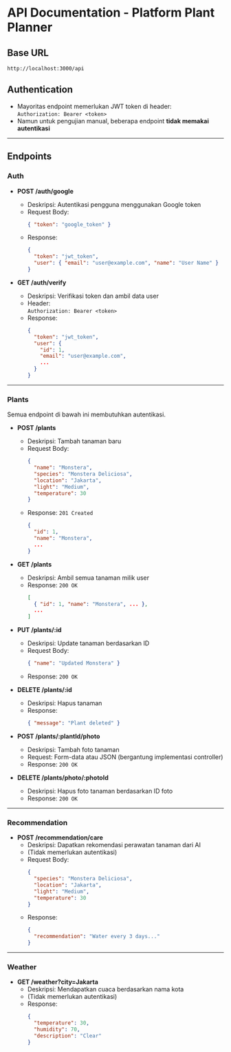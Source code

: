 # API Documentation - Platform Plant Planner

## Base URL

`http://localhost:3000/api`

## Authentication

- Mayoritas endpoint memerlukan JWT token di header:  
  `Authorization: Bearer <token>`
- Namun untuk pengujian manual, beberapa endpoint **tidak memakai autentikasi**

---

## Endpoints

### Auth

- **POST /auth/google**

  - Deskripsi: Autentikasi pengguna menggunakan Google token
  - Request Body:
    ```json
    { "token": "google_token" }
    ```
  - Response:
    ```json
    {
      "token": "jwt_token",
      "user": { "email": "user@example.com", "name": "User Name" }
    }
    ```

- **GET /auth/verify**
  - Deskripsi: Verifikasi token dan ambil data user
  - Header:  
    `Authorization: Bearer <token>`
  - Response:
    ```json
    {
      "token": "jwt_token",
      "user": {
        "id": 1,
        "email": "user@example.com",
        ...
      }
    }
    ```

---

### Plants

Semua endpoint di bawah ini membutuhkan autentikasi.

- **POST /plants**

  - Deskripsi: Tambah tanaman baru
  - Request Body:
    ```json
    {
      "name": "Monstera",
      "species": "Monstera Deliciosa",
      "location": "Jakarta",
      "light": "Medium",
      "temperature": 30
    }
    ```
  - Response: `201 Created`
    ```json
    {
      "id": 1,
      "name": "Monstera",
      ...
    }
    ```

- **GET /plants**

  - Deskripsi: Ambil semua tanaman milik user
  - Response: `200 OK`
    ```json
    [
      { "id": 1, "name": "Monstera", ... },
      ...
    ]
    ```

- **PUT /plants/:id**

  - Deskripsi: Update tanaman berdasarkan ID
  - Request Body:
    ```json
    { "name": "Updated Monstera" }
    ```
  - Response: `200 OK`

- **DELETE /plants/:id**

  - Deskripsi: Hapus tanaman
  - Response:
    ```json
    { "message": "Plant deleted" }
    ```

- **POST /plants/:plantId/photo**

  - Deskripsi: Tambah foto tanaman
  - Request: Form-data atau JSON (bergantung implementasi controller)
  - Response: `200 OK`

- **DELETE /plants/photo/:photoId**
  - Deskripsi: Hapus foto tanaman berdasarkan ID foto
  - Response: `200 OK`

---

### Recommendation

- **POST /recommendation/care**
  - Deskripsi: Dapatkan rekomendasi perawatan tanaman dari AI
  - (Tidak memerlukan autentikasi)
  - Request Body:
    ```json
    {
      "species": "Monstera Deliciosa",
      "location": "Jakarta",
      "light": "Medium",
      "temperature": 30
    }
    ```
  - Response:
    ```json
    {
      "recommendation": "Water every 3 days..."
    }
    ```

---

### Weather

- **GET /weather?city=Jakarta**
  - Deskripsi: Mendapatkan cuaca berdasarkan nama kota
  - (Tidak memerlukan autentikasi)
  - Response:
    ```json
    {
      "temperature": 30,
      "humidity": 70,
      "description": "Clear"
    }
    ```
